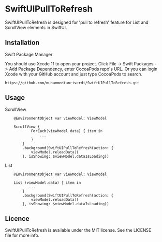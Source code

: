 # SwiftUIPullToRefresh

SwiftUIPullToRefresh is designed for 'pull to refresh' feature for List and ScrollView elements in SwiftUI.

## Installation

Swift Package Manager

You should use Xcode 11 to open your project. Click File -> Swift Packages -> Add Package Dependency, enter CocoaPods repo's URL. Or you can login Xcode with your GitHub account and just type CocoaPods to search.

```
https://github.com/muhammedtanriverdi/SwiftUIPullToRefresh.git
```

## Usage

ScrollView

```
	@EnvironmentObject var viewModel: ViewModel

	ScrollView {
            ForEach(viewModel.data) { item in
                ...
            } 
        } 
        .background(SwiftUIPullToRefresh(action: {
            viewModel.reloadData()
        }, isShowing: $viewModel.dataIsLoading))

```

List

```
	@EnvironmentObject var viewModel: ViewModel

	List (viewModel.data) { item in
           ...
        } 
        .background(SwiftUIPullToRefresh(action: {
            viewModel.reloadData()
        }, isShowing: $viewModel.dataIsLoading))

```


## Licence
SwiftUIPullToRefresh is available under the MIT license. See the LICENSE file for more info.

